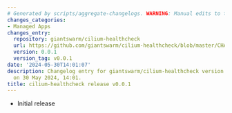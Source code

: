 ```yaml
---
# Generated by scripts/aggregate-changelogs. WARNING: Manual edits to this files will be overwritten.
changes_categories:
- Managed Apps
changes_entry:
  repository: giantswarm/cilium-healthcheck
  url: https://github.com/giantswarm/cilium-healthcheck/blob/master/CHANGELOG.md#001---2024-05-30
  version: 0.0.1
  version_tag: v0.0.1
date: '2024-05-30T14:01:07'
description: Changelog entry for giantswarm/cilium-healthcheck version 0.0.1, published
  on 30 May 2024, 14:01.
title: cilium-healthcheck release v0.0.1
---
```


- Initial release
